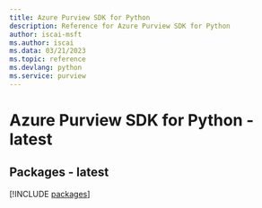 ```yaml
---
title: Azure Purview SDK for Python
description: Reference for Azure Purview SDK for Python
author: iscai-msft
ms.author: iscai
ms.data: 03/21/2023
ms.topic: reference
ms.devlang: python
ms.service: purview
---
```

# Azure Purview SDK for Python - latest
## Packages - latest
[!INCLUDE [packages](purview-index.md)]